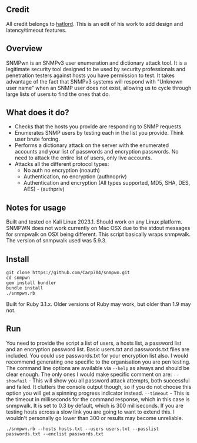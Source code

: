 ## Credit
All credit belongs to [hatlord](https://github.com/hatlord). This is an edit of his work to add design and latency/timeout features.

## Overview
SNMPwn is an SNMPv3 user enumeration and dictionary attack tool. It is a legitimate security tool designed to be used by security professionals and penetration testers against hosts you have permission to test. It takes advantage of the fact that SNMPv3 systems will respond with "Unknown user name" when an SNMP user does not exist, allowing us to cycle through large lists of users to find the ones that do.

## What does it do?
- Checks that the hosts you provide are responding to SNMP requests.
- Enumerates SNMP users by testing each in the list you provide. Think user brute forcing.
- Performs a dictionary attack on the server with the enumerated accounts and your list of passwords and encryption passwords. No need to attack the entire list of users, only live accounts.
- Attacks all the different protocol types:
	- No auth no encryption (noauth)
    - Authentication, no encryption (authnopriv)
    - Authentication and encryption (All types supported, MD5, SHA, DES, AES) - (authpriv)
    
## Notes for usage
Built and tested on Kali Linux 2023.1. Should work on any Linux platform. SNMPWN does not work currently on Mac OSX due to the stdout messages for snmpwalk on OSX being different. This script basically wraps snmpwalk. The version of snmpwalk used was 5.9.3.

## Install
````
git clone https://github.com/Carp704/snmpwn.git
cd snmpwn
gem install bundler  
bundle install
./snmpwn.rb
````
Built for Ruby 3.1.x. Older versions of Ruby may work, but older than 1.9 may not.

## Run  
You need to provide the script a list of users, a hosts list, a password list and an encryption password list. Basic users.txt and passwords.txt files are included. You could use passwords.txt for your encryption list also. I would recommend generating one specific to the organisation you are pen testing.
The command line options are available via `--help` as always and should be clear enough. The only ones I would make specific comment on are:
`--showfail` - This will show you all password attack attempts, both successful and failed. It clutters the console output though, so if you do not choose this option you will get a spinning progress indicator instead.
`--timeout` - This is the timeout in milliseconds for the command response, which in this case is snmpwalk. It is set to 0.3 by default, which is 300 milliseconds. If you are testing hosts across a slow link you are going to want to extend this. I wouldn't personally go lower than 300 or results may become unreliable.

````
./snmpwn.rb --hosts hosts.txt --users users.txt --passlist passwords.txt --enclist passwords.txt
````
